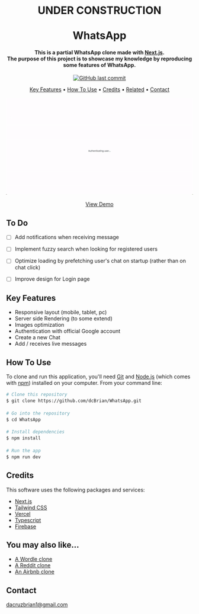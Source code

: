 <h1 align="center">
  <br>
  UNDER CONSTRUCTION
  <br>
  <br>
  WhatsApp
  <br>
</h1>

<h4 align="center">This is a partial WhatsApp clone made with <a href="https://nextjs.org/" target="_blank">Next.js</a>.<br>The purpose of this project is to showcase my knowledge by reproducing some features of WhatsApp.
</h4>

<p align="center">
    <a href="https://github.com/dcBrian/WhatsApp/commits/main">
    <img src="https://img.shields.io/github/last-commit/dcBrian/whatsApp?style=flat-square"
         alt="GitHub last commit">
</p>

<p align="center">
  <a href="#key-features">Key Features</a> •
  <a href="#how-to-use">How To Use</a> •
  <a href="#credits">Credits</a> •
  <a href="#you-may-also-like">Related</a> •
  <a href="#contact">Contact</a>
</p>

<p align="center">
  <img src="/images/whatsApp.gif?raw=true"/>
</p>

<p align="center">
  <a href="https://whatsApp-ebon.vercel.app/">View Demo</a>
</p>

## To Do
- [ ] Add notifications when receiving message
- [ ] Implement fuzzy search when looking for registered users
- [ ] Optimize loading by prefetching user's chat on startup (rather than on chat click)
- [ ] Improve design for Login page


## Key Features

* Responsive layout (mobile, tablet, pc)
* Server side Rendering (to some extend)
* Images optimization
* Authentication with official Google account
* Create a new Chat
* Add / receives live messages

## How To Use

To clone and run this application, you'll need [Git](https://git-scm.com) and [Node.js](https://nodejs.org/en/download/) (which comes with [npm](http://npmjs.com)) installed on your computer. From your command line:

```bash
# Clone this repository
$ git clone https://github.com/dcBrian/WhatsApp.git

# Go into the repository
$ cd WhatsApp

# Install dependencies
$ npm install

# Run the app
$ npm run dev
```

## Credits

This software uses the following packages and services:

- [Next.js](https://nextjs.org/)
- [Tailwind CSS](https://tailwindcss.com/)
- [Vercel](https://vercel.com/)
- [Typescript](https://www.typescriptlang.org/)
- [Firebase](https://firebase.google.com/)

## You may also like...

- [A Wordle clone](https://github.com/dcBrian/wordle)
- [A Reddit clone](https://github.com/dcBrian/Reddit)
- [An Airbnb clone](https://github.com/dcBrian/Airbnb)

## Contact

dacruzbrian1@gmail.com